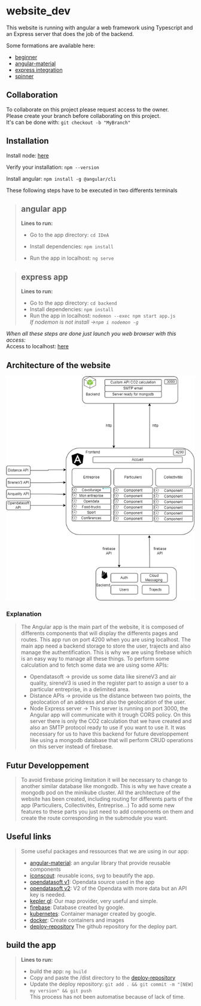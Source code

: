 # website_dev

This website is running with angular a web framework using Typescript and an Express server that does the job of the backend.

Some formations are available here: </br>
- [beginner](https://www.youtube.com/watch?v=AAu8bjj6-UI)
- [angular-material](https://www.youtube.com/watch?v=jUfEn032IL8)
- [express integration](https://www.youtube.com/watch?v=dT1ID4q57fs&t=468s)
- [spinner](https://hackafro.github.io/angular-epic-spinners/)

## Collaboration
To collaborate on this project please request access to the owner.</br>
Please create your branch before collaborating on this project.</br>
It's can be done with: `git checkout -b "MyBranch"`</br>

## Installation

Install node: [here](https://nodejs.org/en/download/)

Verify your installation:
`npm --version`

Install angular: `npm install -g @angular/cli` </br>

These following steps have to be executed in two differents terminals </br>

> ## angular app
> 
> **Lines to run:** </br>
>- Go to the app directory: `cd IDeA` </br>
>
> - Install dependencies: `npm install` </br>
>
> - Run the app in localhost: `ng serve`</br>

>## express app 
>
> **Lines to run:** </br>
> - Go to the app directory: `cd backend` </br>
> - Install dependencies: `npm install` </br>
> - Run the app in localhost: `nodemon --exec npm start app.js`</br>
> *If nodemon is not install ->`npm i nodemon -g`* </br>

*When all these steps are done just launch you web browser with this access:* </br>
Access to localhost: [here](http://localhost:4200/)

## Architecture of the website
![](IDeA/src/assets/website_archi.drawio.png)

### Explanation 

>The Angular app is the main part of the website, it is composed of differents components that will display the differents pages and routes. This app run on port 4200 when you are using localhost.
>The main app need a backend storage to store the user, trajects and also manage the authentification. This is why we are using firebase which is an easy way to manage all these things. 
>To perform some calculation and to fetch some data we are using some APIs:
>- Opendatasoft -> provide us some data like sireneV3 and air quality, sireneV3 is used in the register part to assign a user to a particular entreprise, in a delimited area.
>- Distance APIs -> provide us the distance between two points, the geolocation of an address and also the geolocation of the user. 
>- Node Express server -> This server is running on port 3000, the Angular app will communicate with it trough CORS policy. On this server there is only the CO2 calculation that we have created and also an SMTP protocol ready to use if you want to use it. It was necessary for us to have this backend for future developpement like using a mongodb database that will perform CRUD operations on this server instead of firebase.

## Futur Developpement
>To avoid firebase pricing limitation it will be necessary to change to another similar database like mongodb. This is why we have create a mongodb pod on the minikube cluster.
>All the architecture of the website has been created, including routing for differents parts of the app (Particuliers, Collectivités, Entreprise...) 
>To add some new features to these parts you just need to add components on them and create the route corresponding in the submodule you want.

## Useful links
>Some useful packages and ressources that we are using in our app:
> - [angular-material](https://material.angular.io/): an angular library that provide reusable components
> - [iconscout](https://iconscout.com/): reusable icons, svg to beautify the app.
> - [opendatasoft v1](https://public.opendatasoft.com/explore/?sort=modified): Opendata source used in the app
> - [opendatasoft v2](https://data.opendatasoft.com/api/v2/console): V2 of the Opendata with more data but an API key is needed.
> - [kepler gl](https://kepler.gl/): Our map provider, very useful and simple.
> - [firebase](https://firebase.google.com/): Database created by google.
> - [kubernetes](https://kubernetes.io/): Container manager created by google.
> - [docker](https://www.docker.com/): Create containers and images
> - [deploy-repository](https://github.com/IDeAmiage/website-deploy) The github repository for the deploy part.

## build the app
>
> **Lines to run:** </br>
> - build the app: `ng build` </br>
> - Copy and paste the /dist directory to the [deploy-repository](https://github.com/IDeAmiage/website-deploy) </br>
> - Update the deploy repository: `git add . && git commit -m "[NEW] my version" && git push`</br>
> This process has not been automatise because of lack of time.
